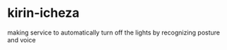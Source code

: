 # kirin-icheza
making service to automatically turn off the lights by recognizing posture and voice <br> 
